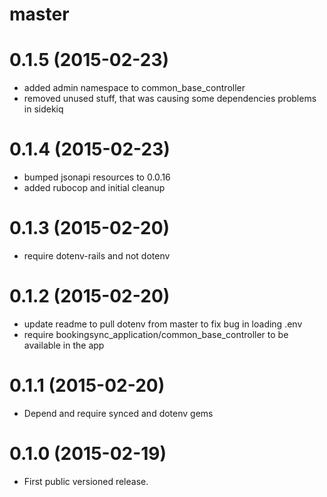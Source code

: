 # master

# 0.1.5 (2015-02-23)

* added admin namespace to common_base_controller
* removed unused stuff, that was causing some dependencies problems in sidekiq

# 0.1.4 (2015-02-23)

* bumped jsonapi resources to 0.0.16
* added rubocop and initial cleanup

# 0.1.3 (2015-02-20)

* require dotenv-rails and not dotenv

# 0.1.2 (2015-02-20)

* update readme to pull dotenv from master to fix bug in loading .env
* require bookingsync_application/common_base_controller to be available in the app

# 0.1.1 (2015-02-20)

* Depend and require synced and dotenv gems

# 0.1.0 (2015-02-19)

* First public versioned release.
